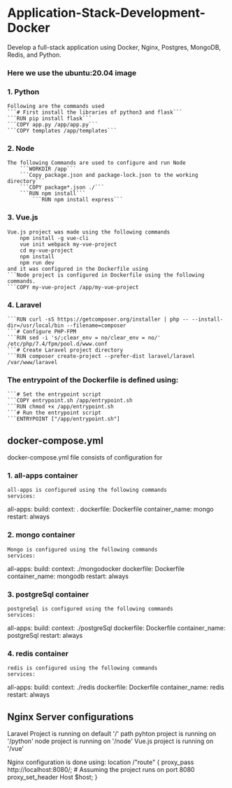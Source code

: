 # Application-Stack-Development-Docker
Develop a full-stack application using Docker, Nginx, Postgres, MongoDB, Redis, and Python.

### Here we use the ubuntu:20.04 image

### 1. Python
	Following are the commands used
	```# First install the libraries of python3 and flask```
  	```RUN pip install flask```
	```COPY app.py /app/app.py```
	```COPY templates /app/templates```
	

### 2. Node
 	The following Commands are used to configure and run Node 
		```WORKDIR /app```
 		```Copy package.json and package-lock.json to the working directory```
		```COPY package*.json ./```
		```RUN npm install```
    		```RUN npm install express```

### 3. Vue.js
	Vue.js project was made using the following commands
		npm install -g vue-cli
		vue init webpack my-vue-project
		cd my-vue-project
		npm install
		npm run dev
	and it was configured in the Dockerfile using
	```Node project is configured in Dockerfile using the following commands.
	```COPY my-vue-project /app/my-vue-project
### 4. Laravel
	```RUN curl -sS https://getcomposer.org/installer | php -- --install-dir=/usr/local/bin --filename=composer
	```# Configure PHP-FPM
	```RUN sed -i 's/;clear_env = no/clear_env = no/' /etc/php/7.4/fpm/pool.d/www.conf
	```# Create Laravel project directory
	```RUN composer create-project --prefer-dist laravel/laravel /var/www/laravel
	
### The entrypoint of the Dockerfile is defined using: 
	```# Set the entrypoint script
	```COPY entrypoint.sh /app/entrypoint.sh
	```RUN chmod +x /app/entrypoint.sh
	```# Run the entrypoint script
	```ENTRYPOINT ["/app/entrypoint.sh"]
	
	
## docker-compose.yml

docker-compose.yml file consists of configuration for
### 1. all-apps container
	all-apps is configured using the following commands
	services:
  all-apps:
    build:
      context: .
      dockerfile: Dockerfile
    container_name: mongo
    restart: always
### 2. mongo container
	Mongo is configured using the following commands
	services:
  all-apps:
    build:
      context: ./mongodocker
      dockerfile: Dockerfile
    container_name: mongodb
    restart: always
### 3. postgreSql container
	postgreSql is configured using the following commands
	services:
  all-apps:
    build:
      context: ./postgreSql
      dockerfile: Dockerfile
    container_name: postgreSql
    restart: always
### 4. redis container
	redis is configured using the following commands
	services:
  all-apps:
    build:
      context: ./redis
      dockerfile: Dockerfile
    container_name: redis
    restart: always

## Nginx Server configurations
Laravel Project is running on default '/' path
pyhton project is running on '/python'
node project is running on '/node'
Vue.js project is running on '/vue'

Nginx configuration is done using:
		location /"route" {
			proxy_pass http://localhost:8080/;  # Assuming the project runs on port 8080
			proxy_set_header Host $host;
		    }

